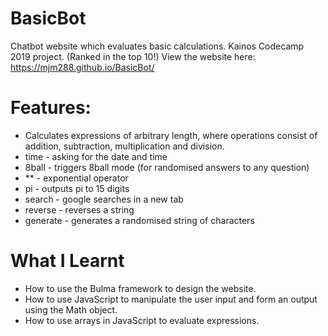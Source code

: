 # BasicBot
Chatbot website which evaluates basic calculations. Kainos Codecamp 2019 project. (Ranked in the top 10!)
View the website here:
https://mjm288.github.io/BasicBot/
# Features:
* Calculates expressions of arbitrary length, where operations consist of addition, subtraction, multiplication and division.
* time - asking for the date and time
* 8ball - triggers 8ball mode (for randomised answers to any question)
* ** - exponential operator
* pi - outputs pi to 15 digits
* search - google searches in a new tab
* reverse - reverses a string
* generate - generates a randomised string of characters

# What I Learnt
* How to use the Bulma framework to design the website.
* How to use JavaScript to manipulate the user input and form an output using the Math object.
* How to use arrays in JavaScript to evaluate expressions.
